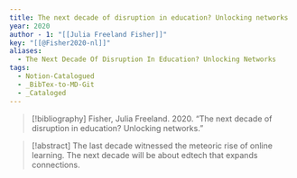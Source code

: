 ```yaml
---
title: The next decade of disruption in education? Unlocking networks
year: 2020
author - 1: "[[Julia Freeland Fisher]]"
key: "[[@Fisher2020-nl]]"
aliases:
  - The Next Decade Of Disruption In Education? Unlocking Networks
tags:
  - Notion-Catalogued
  - _BibTex-to-MD-Git
  - _Cataloged
---
```


> [!bibliography]
> Fisher, Julia Freeland. 2020. “The next decade of disruption in education? Unlocking networks.” 

> [!abstract]
> The last decade witnessed the meteoric rise of online learning. The next decade will be about edtech that expands connections.